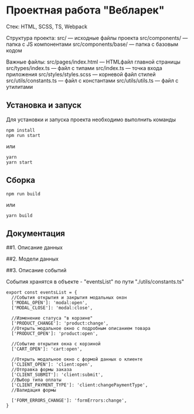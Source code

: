 # Проектная работа "Вебларек"

Стек: HTML, SCSS, TS, Webpack

Структура проекта:
 src/ — исходные файлы проекта
 src/components/ — папка с JS компонентами
 src/components/base/ — папка с базовым кодом

Важные файлы:
 src/pages/index.html — HTMLфайл главной страницы
 src/types/index.ts — файл с типами
 src/index.ts — точка входа приложения
 src/styles/styles.scss — корневой файл стилей
 src/utils/constants.ts — файл с константами
 src/utils/utils.ts — файл с утилитами

## Установка и запуск
Для установки и запуска проекта необходимо выполнить команды

```
npm install
npm run start
```

или

```
yarn
yarn start
```
## Сборка

```
npm run build
```

или

```
yarn build
```

## Документация
##1. Описание данных

##2. Модели данных

##3. Описание событий

События хранятся в объекте - "eventsList" по пути "./utils/constants.ts"
```
export const eventsList = {
  //События открытия и закрытия модальных окон
  ['MODAL_OPEN']: 'modal:open',
  ['MODAL_CLOSE']: 'modal:close',

  //Изменение статуса "в корзине"
  ['PRODUCT_CHANGE']: 'product:change',
  //Открыть модальное окно с подробным описанием товара
  ['PRODUCT_OPEN']: 'product:open',

  //Событие открытия окна с корзиной
  ['CART_OPEN']: 'cart:open',

  //Открыть модальное окно с формой данных о клиенте
  ['CLIENT_OPEN']: 'client:open',
  //Отправка формы заказа
  ['CLIENT_SUBMIT']: 'client:submit',
  //Выбор типа оплаты
  ['CLIENT_PAYMENT_TYPE']: 'client:changePaymentType',
  //Валидация формы

  ['FORM_ERRORS_CHANGE']: 'formErrors:change',
}
```
